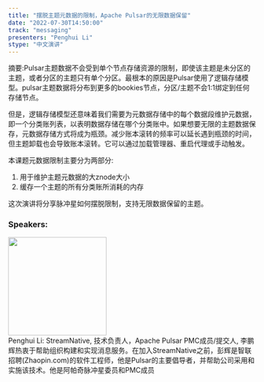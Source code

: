 ```yaml
---
title: "摆脱主题元数据的限制，Apache Pulsar的无限数据保留"
date: "2022-07-30T14:50:00"
track: "messaging"
presenters: "Penghui Li"
stype: "中文演讲"
---
```

摘要:Pulsar主题数据不会受到单个节点存储资源的限制，即使该主题是未分区的主题，或者分区的主题只有单个分区。最根本的原因是Pulsar使用了逻辑存储模型。pulsar主题数据将分布到更多的bookies节点，分区/主题不会1:1绑定到任何存储节点。

但是，逻辑存储模型还意味着我们需要为元数据存储中的每个数据段维护元数据，即一个分类账列表，以表明数据存储在哪个分类账中。如果想要无限的主题数据保存，元数据存储方式将成为瓶颈。减少账本滚转的频率可以延长遇到瓶颈的时间，但主题卸载也会导致账本滚转。它可以通过加载管理器、重启代理或手动触发。

本课题元数据限制主要分为两部分:

1. 用于维护主题元数据的大znode大小
2. 缓存一个主题的所有分类账所消耗的内存

这次演讲将分享脉冲星如何摆脱限制，支持无限数据保留的主题。
 ### Speakers: 
 <img src="images/speaker/1185.png" width="200" /><br>Penghui Li: StreamNative, 技术负责人，Apache Pulsar PMC成员/提交人, 李鹏辉热衷于帮助组织构建和实现消息服务。在加入StreamNative之前，彭辉是智联招聘(Zhaopin.com)的软件工程师，他是Pulsar的主要倡导者，并帮助公司采用和实施该技术。他是阿帕奇脉冲星委员和PMC成员

 